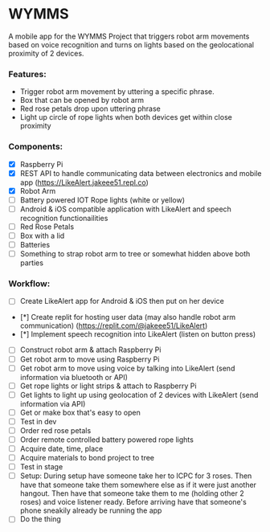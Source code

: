 # WYMMS

A mobile app for the WYMMS Project that triggers robot arm movements based on voice recognition and turns on lights based on the geolocational proximity of 2 devices.

### Features:
* Trigger robot arm movement by uttering a specific phrase.
* Box that can be opened by robot arm
* Red rose petals drop upon uttering phrase
* Light up circle of rope lights when both devices get within close proximity

### Components:
- [x] Raspberry Pi
- [x] REST API to handle communicating data between electronics and mobile app (https://LikeAlert.jakeee51.repl.co)
- [x] Robot Arm
- [ ] Battery powered IOT Rope lights (white or yellow)
- [ ] Android & iOS compatible application with LikeAlert and speech recognition functionailities
- [ ] Red Rose Petals
- [ ] Box with a lid
- [ ] Batteries
- [ ] Something to strap robot arm to tree or somewhat hidden above both parties

### Workflow:
- [ ] Create LikeAlert app for Android & iOS then put on her device
- [*] Create replit for hosting user data (may also handle robot arm communication) (https://replit.com/@jakeee51/LikeAlert)
- [*] Implement speech recognition into LikeAlert (listen on button press)
- [ ] Construct robot arm & attach Raspberry Pi
- [ ] Get robot arm to move using Raspberry Pi
- [ ] Get robot arm to move using voice by talking into LikeAlert (send information via bluetooth or API)
- [ ] Get rope lights or light strips & attach to Raspberry Pi
- [ ] Get lights to light up using geolocation of 2 devices with LikeAlert (send information via API)
- [ ] Get or make box that's easy to open
- [ ] Test in dev
- [ ] Order red rose petals
- [ ] Order remote controlled battery powered rope lights
- [ ] Acquire date, time, place
- [ ] Acquire materials to bond project to tree
- [ ] Test in stage
- [ ] Setup: During setup have someone take her to ICPC for 3 roses.
      Then have that someone take them somewhere else as if it were just another hangout.
      Then have that someone take them to me (holding other 2 roses) and voice listener ready.
      Before arriving have that someone's phone sneakily already be running the app
- [ ] Do the thing

